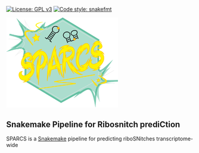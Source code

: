 [![License: GPL v3](https://img.shields.io/badge/License-GPLv3-blue.svg)](https://www.gnu.org/licenses/gpl-3.0)
[![Code style: snakefmt](https://img.shields.io/badge/code%20style-snakefmt-000000.svg)](https://github.com/snakemake/snakefmt)

<img src="static/SPARCS_logo.png" width="300">

## Snakemake Pipeline for Ribosnitch prediCtion 

SPARCS is a [Snakemake](https://snakemake.readthedocs.io/en/stable/) pipeline for predicting riboSNitches transcriptome-wide
